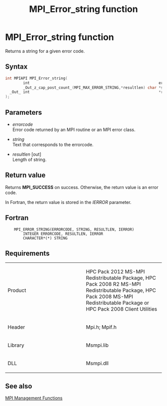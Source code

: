 ﻿---
title: MPI_Error_string function
TOCTitle: MPI_Error_string function
ms:assetid: 8809420b-8081-4057-a422-a6abc1f19dd4
ms:mtpsurl: https://msdn.microsoft.com/en-us/library/Dn473300(v=VS.85)
ms:contentKeyID: 59360846
ms.date: 03/28/2018
mtps_version: v=VS.85
f1_keywords:
- mpi/MPI_Error_string
- mpi/MPI_FILE_CALL_ERRHANDLER
- MPI_ERROR_STRING
- mpif/MPI_Error_string
- mpif/MPI_FILE_CALL_ERRHANDLER
dev_langs:
- C++
- C
---

# MPI\_Error\_string function

Returns a string for a given error code.

## Syntax

``` c++
int MPIAPI MPI_Error_string(
        int                                                          errorcode,
        _Out_z_cap_post_count_(MPI_MAX_ERROR_STRING,*resultlen) char *string,
  _Out_ int                                                          *resultlen
);
```

## Parameters

  - *errorcode*  
    Error code returned by an MPI routine or an MPI error class.

  - *string*  
    Text that corresponds to the errorcode.

  - *resultlen* \[out\]  
    Length of string.

## Return value

Returns **MPI\_SUCCESS** on success. Otherwise, the return value is an error code.

In Fortran, the return value is stored in the *IERROR* parameter.

## Fortran

``` FORTRAN
    MPI_ERROR_STRING(ERRORCODE, STRING, RESULTLEN, IERROR)
        INTEGER ERRORCODE, RESULTLEN, IERROR
        CHARACTER*(*) STRING
```

## Requirements

<table>
<colgroup>
<col style="width: 50%" />
<col style="width: 50%" />
</colgroup>
<tbody>
<tr class="odd">
<td><p>Product</p></td>
<td><p>HPC Pack 2012 MS-MPI Redistributable Package, HPC Pack 2008 R2 MS-MPI Redistributable Package, HPC Pack 2008 MS-MPI Redistributable Package or HPC Pack 2008 Client Utilities</p></td>
</tr>
<tr class="even">
<td><p>Header</p></td>
<td>Mpi.h;
Mpif.h</td>
</tr>
<tr class="odd">
<td><p>Library</p></td>
<td>Msmpi.lib</td>
</tr>
<tr class="even">
<td><p>DLL</p></td>
<td>Msmpi.dll</td>
</tr>
</tbody>
</table>


## See also

[MPI Management Functions](mpi-management-functions.md)

